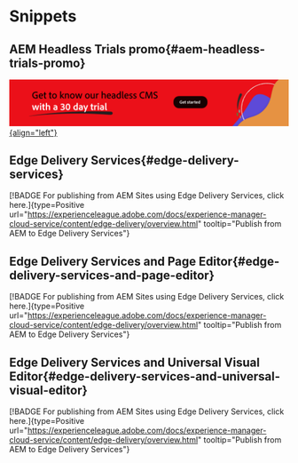 # Snippets

## AEM Headless Trials promo{#aem-headless-trials-promo}

[![Get to know our headless CMS with 30 day trial](./assets/aem-headless-trial-promo.png){align="left"}](https://commerce.adobe.com/business-trial/sign-up?items%5B0%5D%5Bid%5D=649A1AF5CBC5467A25E84F2561274821&cli=headless_exl_banner_campaign&co=US&lang=en)

## Edge Delivery Services{#edge-delivery-services}

[!BADGE For publishing from AEM Sites using Edge Delivery Services, click here.]{type=Positive url="https://experienceleague.adobe.com/docs/experience-manager-cloud-service/content/edge-delivery/overview.html" tooltip="Publish from AEM to Edge Delivery Services"}

## Edge Delivery Services and Page Editor{#edge-delivery-services-and-page-editor}

[!BADGE For publishing from AEM Sites using Edge Delivery Services, click here.]{type=Positive url="https://experienceleague.adobe.com/docs/experience-manager-cloud-service/content/edge-delivery/overview.html" tooltip="Publish from AEM to Edge Delivery Services"}

## Edge Delivery Services and Universal Visual Editor{#edge-delivery-services-and-universal-visual-editor}

[!BADGE For publishing from AEM Sites using Edge Delivery Services, click here.]{type=Positive url="https://experienceleague.adobe.com/docs/experience-manager-cloud-service/content/edge-delivery/overview.html" tooltip="Publish from AEM to Edge Delivery Services"}
